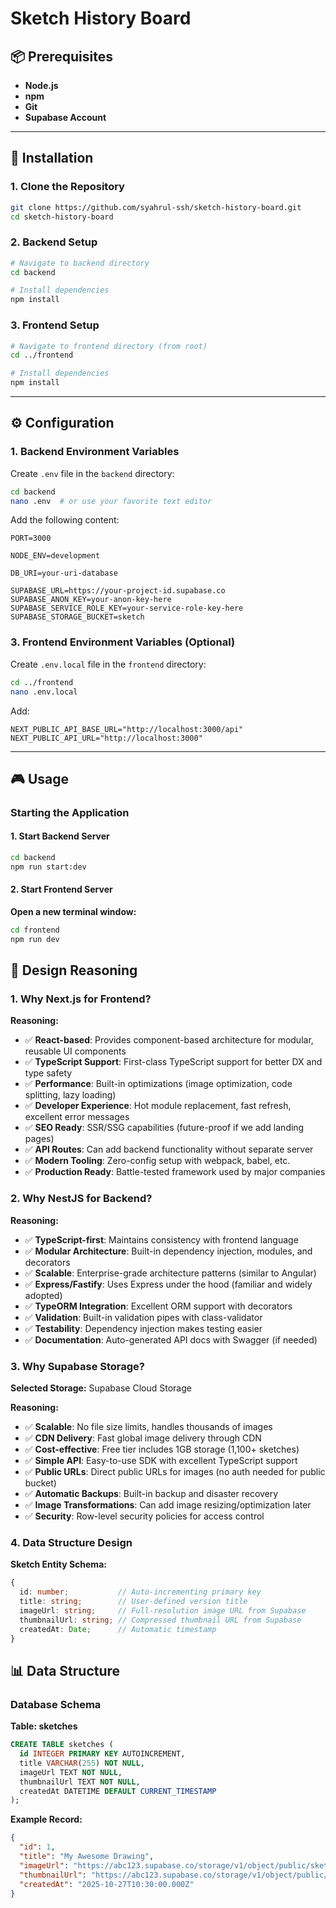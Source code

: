 # Sketch History Board

## 📦 Prerequisites

- **Node.js**
- **npm**
- **Git**
- **Supabase Account**

---

## 🚀 Installation

### 1. Clone the Repository

```bash
git clone https://github.com/syahrul-ssh/sketch-history-board.git
cd sketch-history-board
```

### 2. Backend Setup

```bash
# Navigate to backend directory
cd backend

# Install dependencies
npm install
```

### 3. Frontend Setup

```bash
# Navigate to frontend directory (from root)
cd ../frontend

# Install dependencies
npm install
```

---

## ⚙️ Configuration

### 1. Backend Environment Variables

Create `.env` file in the `backend` directory:

```bash
cd backend
nano .env  # or use your favorite text editor
```

Add the following content:

```env
PORT=3000

NODE_ENV=development

DB_URI=your-uri-database

SUPABASE_URL=https://your-project-id.supabase.co
SUPABASE_ANON_KEY=your-anon-key-here
SUPABASE_SERVICE_ROLE_KEY=your-service-role-key-here
SUPABASE_STORAGE_BUCKET=sketch
```

### 3. Frontend Environment Variables (Optional)

Create `.env.local` file in the `frontend` directory:

```bash
cd ../frontend
nano .env.local
```

Add:

```env
NEXT_PUBLIC_API_BASE_URL="http://localhost:3000/api"
NEXT_PUBLIC_API_URL="http://localhost:3000"
```

---

## 🎮 Usage

### Starting the Application

#### 1. Start Backend Server

```bash
cd backend
npm run start:dev
```

#### 2. Start Frontend Server

**Open a new terminal window:**

```bash
cd frontend
npm run dev
```

## 🎯 Design Reasoning

### 1. Why Next.js for Frontend?

**Reasoning:**
- ✅ **React-based**: Provides component-based architecture for modular, reusable UI components
- ✅ **TypeScript Support**: First-class TypeScript support for better DX and type safety
- ✅ **Performance**: Built-in optimizations (image optimization, code splitting, lazy loading)
- ✅ **Developer Experience**: Hot module replacement, fast refresh, excellent error messages
- ✅ **SEO Ready**: SSR/SSG capabilities (future-proof if we add landing pages)
- ✅ **API Routes**: Can add backend functionality without separate server
- ✅ **Modern Tooling**: Zero-config setup with webpack, babel, etc.
- ✅ **Production Ready**: Battle-tested framework used by major companies

### 2. Why NestJS for Backend?

**Reasoning:**
- ✅ **TypeScript-first**: Maintains consistency with frontend language
- ✅ **Modular Architecture**: Built-in dependency injection, modules, and decorators
- ✅ **Scalable**: Enterprise-grade architecture patterns (similar to Angular)
- ✅ **Express/Fastify**: Uses Express under the hood (familiar and widely adopted)
- ✅ **TypeORM Integration**: Excellent ORM support with decorators
- ✅ **Validation**: Built-in validation pipes with class-validator
- ✅ **Testability**: Dependency injection makes testing easier
- ✅ **Documentation**: Auto-generated API docs with Swagger (if needed)

### 3. Why Supabase Storage?

**Selected Storage:** Supabase Cloud Storage

**Reasoning:**
- ✅ **Scalable**: No file size limits, handles thousands of images
- ✅ **CDN Delivery**: Fast global image delivery through CDN
- ✅ **Cost-effective**: Free tier includes 1GB storage (1,100+ sketches)
- ✅ **Simple API**: Easy-to-use SDK with excellent TypeScript support
- ✅ **Public URLs**: Direct public URLs for images (no auth needed for public bucket)
- ✅ **Automatic Backups**: Built-in backup and disaster recovery
- ✅ **Image Transformations**: Can add image resizing/optimization later
- ✅ **Security**: Row-level security policies for access control

### 4. Data Structure Design

**Sketch Entity Schema:**
```typescript
{
  id: number;           // Auto-incrementing primary key
  title: string;        // User-defined version title
  imageUrl: string;     // Full-resolution image URL from Supabase
  thumbnailUrl: string; // Compressed thumbnail URL from Supabase
  createdAt: Date;      // Automatic timestamp
}
```

## 📊 Data Structure

### Database Schema

**Table: sketches**
```sql
CREATE TABLE sketches (
  id INTEGER PRIMARY KEY AUTOINCREMENT,
  title VARCHAR(255) NOT NULL,
  imageUrl TEXT NOT NULL,
  thumbnailUrl TEXT NOT NULL,
  createdAt DATETIME DEFAULT CURRENT_TIMESTAMP
);
```

**Example Record:**
```json
{
  "id": 1,
  "title": "My Awesome Drawing",
  "imageUrl": "https://abc123.supabase.co/storage/v1/object/public/sketches/full/sketch_1735234567890_abc123.png",
  "thumbnailUrl": "https://abc123.supabase.co/storage/v1/object/public/sketches/thumbnails/thumb_1735234567890_abc123.jpg",
  "createdAt": "2025-10-27T10:30:00.000Z"
}
```